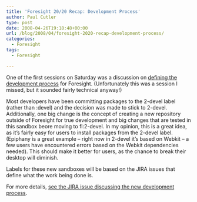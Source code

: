 ```yaml
---
title: 'Foresight 20/20 Recap: Development Process'
author: Paul Cutler
type: post
date: 2008-04-26T19:18:48+00:00
url: /blog/2008/04/foresight-2020-recap-development-process/
categories:
  - Foresight
tags:
  - Foresight

---
```

One of the first sessions on Saturday was a discussion on [defining the development process][1] for Foresight. (Unfortunately this was a session I missed, but it sounded fairly technical anyway!)

Most developers have been committing packages to the 2-devel label (rather than :devel) and the decision was made to stick to 2-devel. Additionally, one big change is the concept of creating a new repository outside of Foresight for true development and big changes that are tested in this sandbox beore moving to fl:2-devel. In my opinion, this is a great idea, as it&#8217;s fairly easy for users to install packages from the 2-devel label. (Epiphany is a great example &#8211; right now in 2-devel it&#8217;s based on Webkit &#8211; a few users have encountered errors based on the Webkit dependencies needed). This should make it better for users, as the chance to break their desktop will diminish.

Labels for these new sandboxes will be based on the JIRA issues that define what the work being done is.

For more details, [see the JIRA issue discussing the new development process][1].

 [1]: https://issues.foresightlinux.org/browse/FP-7